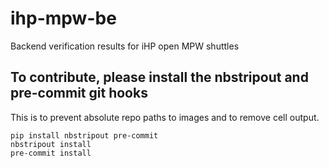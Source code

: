 # ihp-mpw-be
Backend verification results for iHP open MPW shuttles

## To contribute, please install the nbstripout and pre-commit git hooks ##
This is to prevent absolute repo paths to images and to remove cell output.
```
pip install nbstripout pre-commit
nbstripout install
pre-commit install
```
